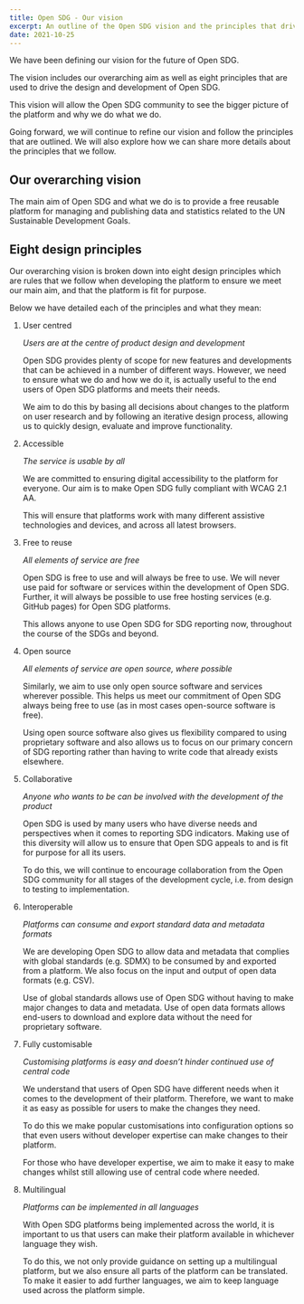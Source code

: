 ```yaml
---
title: Open SDG - Our vision
excerpt: An outline of the Open SDG vision and the principles that drive the development of Open SDG
date: 2021-10-25
---
```


We have been defining our vision for the future of Open SDG.

The vision includes our overarching aim as well as eight principles that are used to drive the design and development of Open SDG.

This vision will allow the Open SDG community to see the bigger picture of the platform and why we do what we do.

Going forward, we will continue to refine our vision and follow the principles that are outlined. We will also explore how we can share more details about the principles that we follow.

## Our overarching vision

The main aim of Open SDG and what we do is to provide a free reusable platform for managing and publishing data and statistics related to the UN Sustainable Development Goals. 

## Eight design principles

Our overarching vision is broken down into eight design principles which are rules that we follow when developing the platform to ensure we meet our main aim, and that the platform is fit for purpose.

Below we have detailed each of the principles and what they mean:

1. User centred

    *Users are at the centre of product design and development*
    
    Open SDG provides plenty of scope for new features and developments that can be achieved in a number of different ways. However, we need to ensure what we do and how we do it, is actually useful to the end users of Open SDG platforms and meets their needs.
    
    We aim to do this by basing all decisions about changes to the platform on user research and by following an iterative design process, allowing us to quickly design, evaluate and improve functionality.  

2. Accessible

    *The service is usable by all*
    
    We are committed to ensuring digital accessibility to the platform for everyone. Our aim is to make Open SDG fully compliant with WCAG 2.1 AA.
    
    This will ensure that platforms work with many different assistive technologies and devices, and across all latest browsers.

3. Free to reuse
    
    *All elements of service are free*
    
    Open SDG is free to use and will always be free to use. We will never use paid for software or services within the development of Open SDG. Further, it will always be possible to use free hosting services (e.g. GitHub pages) for Open SDG platforms.
    
    This allows anyone to use Open SDG for SDG reporting now, throughout the course of the SDGs and beyond.
  
4. Open source

    *All elements of service are open source, where possible*
    
    Similarly, we aim to use only open source software and services wherever possible. This helps us meet our commitment of Open SDG always being free to use (as in most cases open-source software is free).
    
    Using open source software also gives us flexibility compared to using proprietary software and also allows us to focus on our primary concern of SDG reporting rather than having to write code that already exists elsewhere.

5. Collaborative

    *Anyone who wants to be can be involved with the development of the product*
    
    Open SDG is used by many users who have diverse needs and perspectives when it comes to reporting SDG indicators. Making use of this diversity will allow us to ensure that Open SDG appeals to and is fit for purpose for all its users.
    
    To do this, we will continue to encourage collaboration from the Open SDG community for all stages of the development cycle, i.e. from design to testing to implementation.

6. Interoperable
    
    *Platforms can consume and export standard data and metadata formats*
    
    We are developing Open SDG to allow data and metadata that complies with global standards (e.g. SDMX) to be consumed by and exported from a platform. We also focus on the input and output of open data formats (e.g. CSV).
    
    Use of global standards allows use of Open SDG without having to make major changes to data and metadata. Use of open data formats allows end-users to download and explore data without the need for proprietary software.

 7. Fully customisable
 
    *Customising platforms is easy and doesn’t hinder continued use of central code*
    
    We understand that users of Open SDG have different needs when it comes to the development of their platform. Therefore, we want to make it as easy as possible for users to make the changes they need.
    
    To do this we make popular customisations into configuration options so that even users without developer expertise can make changes to their platform.
    
    For those who have developer expertise, we aim to make it easy to make changes whilst still allowing use of central code where needed.

8. Multilingual

    *Platforms can be implemented in all languages*
    
    With Open SDG platforms being implemented across the world, it is important to us that users can make their platform available in whichever language they wish.
    
    To do this, we not only provide guidance on setting up a multilingual platform, but we also ensure all parts of the platform can be translated. To make it easier to add further languages, we aim to keep language used across the platform simple.
